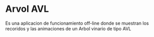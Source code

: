 # Arvol AVL 
Es una aplicacion de funcionamiento off-line 
donde se muestran los recoridos y las animaciones
de un Arbol vinario de tipo AVL